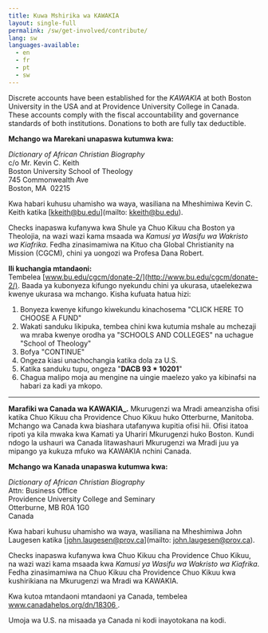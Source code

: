 ```yaml
---
title: Kuwa Mshirika wa KAWAKIA
layout: single-full
permalink: /sw/get-involved/contribute/
lang: sw
languages-available:                         
  - en
  - fr
  - pt
  - sw
---
```


Discrete accounts have been established for the _KAWAKIA_ at both Boston University in the USA and at Providence University College in Canada. These accounts comply with the fiscal accountability and governance standards of both institutions. Donations to both are fully tax deductible.  

**Mchango wa Marekani unapaswa kutumwa kwa:**

_Dictionary of African Christian Biography_  
c/o Mr. Kevin C. Keith  
Boston University School of Theology  
745 Commonwealth Ave  
Boston, MA  02215

Kwa habari kuhusu uhamisho wa waya, wasiliana na Mheshimiwa Kevin C. Keith katika [kkeith@bu.edu](mailto: kkeith@bu.edu).

Checks inapaswa kufanywa kwa Shule ya Chuo Kikuu cha Boston ya Theolojia, na wazi wazi kama msaada wa _Kamusi ya Wasifu wa Wakristo wa Kiafrika_. Fedha zinasimamiwa na Kituo cha Global Christianity na Mission (CGCM), chini ya uongozi wa Profesa Dana Robert.

**Ili kuchangia mtandaoni:**  
Tembelea [www.bu.edu/cgcm/donate-2/](http://www.bu.edu/cgcm/donate-2/). Baada ya kubonyeza kifungo nyekundu chini ya ukurasa, utaelekezwa kwenye ukurasa wa mchango. Kisha kufuata hatua hizi:

1) Bonyeza kwenye kifungo kiwekundu kinachosema "CLICK HERE TO CHOOSE A FUND"
2) Wakati sanduku likipuka, tembea chini kwa kutumia mshale au mchezaji wa mraba kwenye orodha ya "SCHOOLS AND COLLEGES" na uchague "School of Theology"
3) Bofya "CONTINUE"
4) Ongeza kiasi unachochangia katika dola za U.S.
5) Katika sanduku tupu, ongeza "**DACB 93 * 10201**"
6) Chagua malipo moja au mengine na uingie maelezo yako ya kibinafsi na habari za kadi ya mkopo.

***  

**Marafiki wa Canada wa KAWAKIA_.**
Mkurugenzi wa Mradi ameanzisha ofisi katika Chuo Kikuu cha Providence Chuo Kikuu huko Otterburne, Manitoba. Mchango wa Canada kwa biashara utafanywa kupitia ofisi hii. Ofisi itatoa ripoti ya kila mwaka kwa Kamati ya Uhariri Mkurugenzi huko Boston. Kundi ndogo la ushauri wa Canada litawashauri Mkurugenzi wa Mradi juu ya mipango ya kukuza mfuko wa KAWAKIA nchini Canada.

**Mchango wa Kanada unapaswa kutumwa kwa:**

_Dictionary of African Christian Biography_  
Attn: Business Office  
Providence University College and Seminary  
Otterburne, MB R0A 1G0  
Canada

Kwa habari kuhusu uhamisho wa waya, wasiliana na Mheshimiwa John Laugesen katika [john.laugesen@prov.ca](mailto: john.laugesen@prov.ca).

Checks inapaswa kufanywa kwa Chuo Kikuu cha Providence Chuo Kikuu, na wazi wazi kama msaada kwa _Kamusi ya Wasifu wa Wakristo wa Kiafrika_. Fedha zinasimamiwa na Chuo Kikuu cha Providence Chuo Kikuu kwa kushirikiana na Mkurugenzi wa Mradi wa KAWAKIA.

Kwa kutoa mtandaoni mtandaoni ya Canada, tembelea [www.canadahelps.org/dn/18306 ](http://www.canadahelps.org/dn/18306).

Umoja wa U.S. na misaada ya Canada ni kodi inayotokana na kodi.
